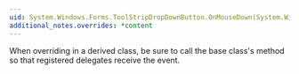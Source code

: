 ```yaml
---
uid: System.Windows.Forms.ToolStripDropDownButton.OnMouseDown(System.Windows.Forms.MouseEventArgs)
additional_notes.overrides: *content
---
```


<p>When overriding <xref href="System.Windows.Forms.ToolStripDropDownButton.OnMouseDown(System.Windows.Forms.MouseEventArgs)"></xref> in a derived class, be sure to call the base class's <xref href="System.Windows.Forms.ToolStripDropDownButton.OnMouseDown(System.Windows.Forms.MouseEventArgs)"></xref> method so that registered delegates receive the event.</p>


